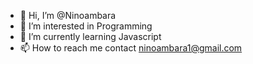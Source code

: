 - 👋 Hi, I’m @Ninoambara
- 👀 I’m interested in Programming
- 🌱 I’m currently learning Javascript
- 📫 How to reach me contact ninoambara1@gmail.com

<!---
Ninoambara/Ninoambara is a ✨ special ✨ repository because its `README.md` (this file) appears on your GitHub profile.
You can click the Preview link to take a look at your changes.
--->
